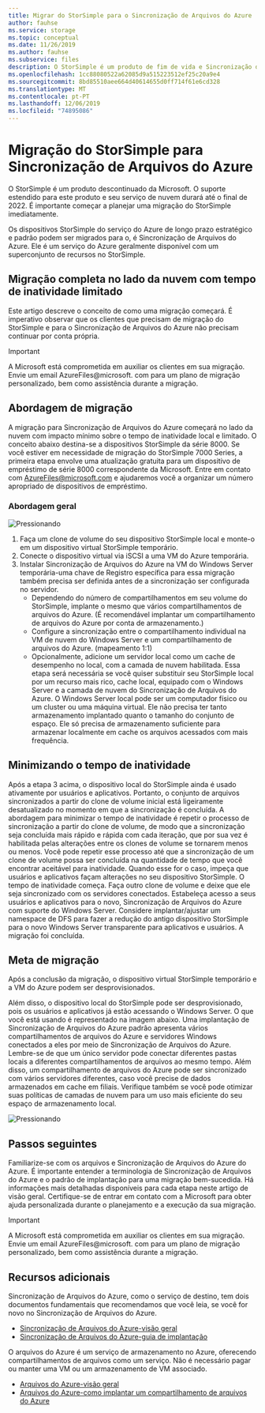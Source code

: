 ```yaml
---
title: Migrar do StorSimple para o Sincronização de Arquivos do Azure
author: fauhse
ms.service: storage
ms.topic: conceptual
ms.date: 11/26/2019
ms.author: fauhse
ms.subservice: files
description: O StorSimple é um produto de fim de vida e Sincronização de Arquivos do Azure é a solução para a qual migrar. Saiba mais sobre o conceito de migração e entre em contato com a AzureFiles@microsoft.com para obter ajuda de migração personalizada.
ms.openlocfilehash: 1cc88080522a62085d9a515223512ef25c20a9e4
ms.sourcegitcommit: 8bd85510aee664d40614655d0ff714f61e6cd328
ms.translationtype: MT
ms.contentlocale: pt-PT
ms.lasthandoff: 12/06/2019
ms.locfileid: "74895086"
---
```

# <a name="storsimple-migration-to-azure-file-sync"></a>Migração do StorSimple para Sincronização de Arquivos do Azure

O StorSimple é um produto descontinuado da Microsoft. O suporte estendido para este produto e seu serviço de nuvem durará até o final de 2022.
É importante começar a planejar uma migração do StorSimple imediatamente.

Os dispositivos StorSimple do serviço do Azure de longo prazo estratégico e padrão podem ser migrados para o, é Sincronização de Arquivos do Azure. Ele é um serviço do Azure geralmente disponível com um superconjunto de recursos no StorSimple.

## <a name="full-cloud-side-migration-with-limited-downtime"></a>Migração completa no lado da nuvem com tempo de inatividade limitado
Este artigo descreve o conceito de como uma migração começará.
É imperativo observar que os clientes que precisam de migração do StorSimple e para o Sincronização de Arquivos do Azure não precisam continuar por conta própria.

> [!IMPORTANT]
> A Microsoft está comprometida em auxiliar os clientes em sua migração. Envie um email AzureFiles@microsoft. com para um plano de migração personalizado, bem como assistência durante a migração.

## <a name="migration-approach"></a>Abordagem de migração
A migração para Sincronização de Arquivos do Azure começará no lado da nuvem com impacto mínimo sobre o tempo de inatividade local e limitado.
O conceito abaixo destina-se a dispositivos StorSimple da série 8000.
Se você estiver em necessidade de migração do StorSimple 7000 Series, a primeira etapa envolve uma atualização gratuita para um dispositivo de empréstimo de série 8000 correspondente da Microsoft.
Entre em contato com AzureFiles@microsoft.com e ajudaremos você a organizar um número apropriado de dispositivos de empréstimo.

### <a name="general-approach"></a>Abordagem geral
![Pressionando](media/storage-sync-files-storsimple-migration/storsimple-docs-overview-concept.png "Ilustrando a migração do lado da nuvem por meio de um dispositivo virtual temporário e do Windows Server para um novo Windows Server local, substituindo o dispositivo StorSimple local")

1. Faça um clone de volume do seu dispositivo StorSimple local e monte-o em um dispositivo virtual StorSimple temporário.
2. Conecte o dispositivo virtual via iSCSI a uma VM do Azure temporária.
3. Instalar Sincronização de Arquivos do Azure na VM do Windows Server temporária-uma chave de Registro específica para essa migração também precisa ser definida antes de a sincronização ser configurada no servidor.
    * Dependendo do número de compartilhamentos em seu volume do StorSimple, implante o mesmo que vários compartilhamentos de arquivos do Azure. (É recomendável implantar um compartilhamento de arquivos do Azure por conta de armazenamento.)
    * Configure a sincronização entre o compartilhamento individual na VM de nuvem do Windows Server e um compartilhamento de arquivos do Azure. (mapeamento 1:1)
    * Opcionalmente, adicione um servidor local como um cache de desempenho no local, com a camada de nuvem habilitada. Essa etapa será necessária se você quiser substituir seu StorSimple local por um recurso mais rico, cache local, equipado com o Windows Server e a camada de nuvem do Sincronização de Arquivos do Azure. O Windows Server local pode ser um computador físico ou um cluster ou uma máquina virtual. Ele não precisa ter tanto armazenamento implantado quanto o tamanho do conjunto de espaço. Ele só precisa de armazenamento suficiente para armazenar localmente em cache os arquivos acessados com mais frequência.

## <a name="minimizing-downtime"></a>Minimizando o tempo de inatividade
Após a etapa 3 acima, o dispositivo local do StorSimple ainda é usado ativamente por usuários e aplicativos. Portanto, o conjunto de arquivos sincronizados a partir do clone de volume inicial está ligeiramente desatualizado no momento em que a sincronização é concluída.
A abordagem para minimizar o tempo de inatividade é repetir o processo de sincronização a partir do clone de volume, de modo que a sincronização seja concluída mais rápido e rápida com cada iteração, que por sua vez é habilitada pelas alterações entre os clones de volume se tornarem menos ou menos.
Você pode repetir esse processo até que a sincronização de um clone de volume possa ser concluída na quantidade de tempo que você encontrar aceitável para inatividade.
Quando esse for o caso, impeça que usuários e aplicativos façam alterações no seu dispositivo StorSimple. O tempo de inatividade começa.
Faça outro clone de volume e deixe que ele seja sincronizado com os servidores conectados.
Estabeleça acesso a seus usuários e aplicativos para o novo, Sincronização de Arquivos do Azure com suporte do Windows Server.
Considere implantar/ajustar um namespace de DFS para fazer a redução do antigo dispositivo StorSimple para o novo Windows Server transparente para aplicativos e usuários.
A migração foi concluída.

## <a name="migration-goal"></a>Meta de migração
Após a conclusão da migração, o dispositivo virtual StorSimple temporário e a VM do Azure podem ser desprovisionados.

Além disso, o dispositivo local do StorSimple pode ser desprovisionado, pois os usuários e aplicativos já estão acessando o Windows Server.
O que você está usando é representado na imagem abaixo. Uma implantação de Sincronização de Arquivos do Azure padrão apresenta vários compartilhamentos de arquivos do Azure e servidores Windows conectados a eles por meio de Sincronização de Arquivos do Azure. Lembre-se de que um único servidor pode conectar diferentes pastas locais a diferentes compartilhamentos de arquivos ao mesmo tempo.
Além disso, um compartilhamento de arquivos do Azure pode ser sincronizado com vários servidores diferentes, caso você precise de dados armazenados em cache em filiais. Verifique também se você pode otimizar suas políticas de camadas de nuvem para um uso mais eficiente do seu espaço de armazenamento local.

![Pressionando](media/storage-sync-files-storsimple-migration/storsimple-docs-goal.PNG "Uma ilustração que mostra a meta após a conclusão da migração. Ele descreve vários compartilhamentos de arquivos sincronizando para um Windows Server local com usuários e aplicativos que acessam arquivos na nuvem ou no Windows Server.")

## <a name="next-steps"></a>Passos seguintes
Familiarize-se com os arquivos e Sincronização de Arquivos do Azure do Azure. É importante entender a terminologia de Sincronização de Arquivos do Azure e o padrão de implantação para uma migração bem-sucedida. Há informações mais detalhadas disponíveis para cada etapa neste artigo de visão geral. Certifique-se de entrar em contato com a Microsoft para obter ajuda personalizada durante o planejamento e a execução da sua migração.

> [!IMPORTANT]
> A Microsoft está comprometida em auxiliar os clientes em sua migração. Envie um email AzureFiles@microsoft. com para um plano de migração personalizado, bem como assistência durante a migração.

## <a name="additional-resources"></a>Recursos adicionais
Sincronização de Arquivos do Azure, como o serviço de destino, tem dois documentos fundamentais que recomendamos que você leia, se você for novo no Sincronização de Arquivos do Azure.
* [Sincronização de Arquivos do Azure-visão geral](storage-sync-files-planning.md)
* [Sincronização de Arquivos do Azure-guia de implantação](storage-sync-files-deployment-guide.md)

O arquivos do Azure é um serviço de armazenamento no Azure, oferecendo compartilhamentos de arquivos como um serviço. Não é necessário pagar ou manter uma VM ou um armazenamento de VM associado.
* [Arquivos do Azure-visão geral](storage-files-introduction.md)
* [Arquivos do Azure-como implantar um compartilhamento de arquivos do Azure](storage-how-to-create-file-share.md)